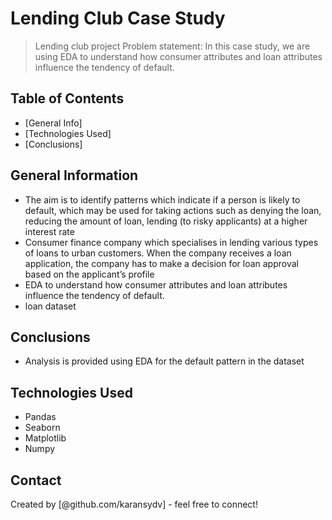 # Lending Club Case Study
> Lending club project Problem statement: In this case study, we are using EDA to understand how consumer attributes and loan attributes influence the tendency of default.


## Table of Contents
* [General Info]
* [Technologies Used]
* [Conclusions]
<!-- You can include any other section that is pertinent to your problem -->

## General Information
- The aim is to identify patterns which indicate if a person is likely to default, which may be used for taking actions such as denying the loan, reducing the amount of loan,    lending (to risky applicants) at a higher interest rate
- Consumer finance company which specialises in lending various types of loans to urban customers. When the company receives a loan application, the company has to make a decision for loan approval based on the applicant’s profile
- EDA to understand how consumer attributes and loan attributes influence the tendency of default.
- loan dataset

<!-- You don't have to answer all the questions - just the ones relevant to your project. -->

## Conclusions
- Analysis is provided using EDA for the default pattern in the dataset

<!-- You don't have to answer all the questions - just the ones relevant to your project. -->


## Technologies Used
- Pandas
- Seaborn
- Matplotlib
- Numpy

<!-- As the libraries versions keep on changing, it is recommended to mention the version of library used in this project -->




## Contact
Created by [@github.com/karansydv] - feel free to connect!


<!-- Optional -->
<!-- ## License -->
<!-- This project is open source and available under the [... License](). -->

<!-- You don't have to include all sections - just the one's relevant to your project -->
